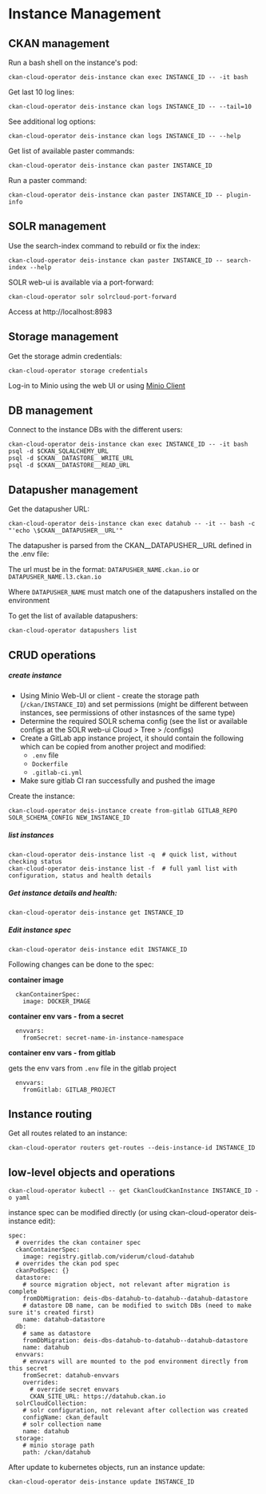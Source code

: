 # Instance Management


## CKAN management

Run a bash shell on the instance's pod:

```
ckan-cloud-operator deis-instance ckan exec INSTANCE_ID -- -it bash
```

Get last 10 log lines:

```
ckan-cloud-operator deis-instance ckan logs INSTANCE_ID -- --tail=10
```

See additional log options:

```
ckan-cloud-operator deis-instance ckan logs INSTANCE_ID -- --help
```

Get list of available paster commands:

```
ckan-cloud-operator deis-instance ckan paster INSTANCE_ID
```

Run a paster command:

```
ckan-cloud-operator deis-instance ckan paster INSTANCE_ID -- plugin-info
```


## SOLR management

Use the search-index command to rebuild or fix the index:

```
ckan-cloud-operator deis-instance ckan paster INSTANCE_ID -- search-index --help
```

SOLR web-ui is available via a port-forward:

```
ckan-cloud-operator solr solrcloud-port-forward
```

Access at http://localhost:8983


## Storage management

Get the storage admin credentials:

```
ckan-cloud-operator storage credentials
```

Log-in to Minio using the web UI or using [Minio Client](https://docs.minio.io/docs/minio-client-quickstart-guide.html)


## DB management

Connect to the instance DBs with the different users:

```
ckan-cloud-operator deis-instance ckan exec INSTANCE_ID -- -it bash
psql -d $CKAN_SQLALCHEMY_URL
psql -d $CKAN__DATASTORE__WRITE_URL
psql -d $CKAN__DATASTORE__READ_URL
```


## Datapusher management

Get the datapusher URL:

```
ckan-cloud-operator deis-instance ckan exec datahub -- -it -- bash -c "'echo \$CKAN__DATAPUSHER__URL'"
```

The datapusher is parsed from the CKAN__DATAPUSHER__URL defined in the .env file:

The url must be in the format: `DATAPUSHER_NAME.ckan.io` or `DATAPUSHER_NAME.l3.ckan.io`

Where `DATAPUSHER_NAME` must match one of the datapushers installed on the environment

To get the list of available datapushers:

```
ckan-cloud-operator datapushers list
```


## CRUD operations

##### create instance

* Using Minio Web-UI or client - create the storage path (`/ckan/INSTANCE_ID`) and set permissions (might be different between instances, see permissions of other instasnces of the same type)
* Determine the required SOLR schema config (see the list or available configs at the SOLR web-ui Cloud > Tree > /configs)
* Create a GitLab app instance project, it should contain the following which can be copied from another project and modified:
  * `.env` file
  * `Dockerfile`
  * `.gitlab-ci.yml`
* Make sure gitlab CI ran successfully and pushed the image

Create the instance:

```
ckan-cloud-operator deis-instance create from-gitlab GITLAB_REPO SOLR_SCHEMA_CONFIG NEW_INSTANCE_ID
```

##### list instances

```
ckan-cloud-operator deis-instance list -q  # quick list, without checking status
ckan-cloud-operator deis-instance list -f  # full yaml list with configuration, status and health details
```

##### Get instance details and health:

```
ckan-cloud-operator deis-instance get INSTANCE_ID
```

##### Edit instance spec

```
ckan-cloud-operator deis-instance edit INSTANCE_ID
```

Following changes can be done to the spec:

**container image**

```
  ckanContainerSpec:
    image: DOCKER_IMAGE
```

**container env vars - from a secret**

```
  envvars:
    fromSecret: secret-name-in-instance-namespace
```

**container env vars - from gitlab**

gets the env vars from `.env` file in the gitlab project

```
  envvars:
    fromGitlab: GITLAB_PROJECT
```


## Instance routing

Get all routes related to an instance:

```
ckan-cloud-operator routers get-routes --deis-instance-id INSTANCE_ID
```


## low-level objects and operations

```
ckan-cloud-operator kubectl -- get CkanCloudCkanInstance INSTANCE_ID -o yaml
```

instance spec can be modified directly (or using ckan-cloud-operator deis-instance edit):

```
spec:
  # overrides the ckan container spec
  ckanContainerSpec:
    image: registry.gitlab.com/viderum/cloud-datahub
  # overrides the ckan pod spec
  ckanPodSpec: {}
  datastore:
    # source migration object, not relevant after migration is complete
    fromDbMigration: deis-dbs-datahub-to-datahub--datahub-datastore
    # datastore DB name, can be modified to switch DBs (need to make sure it's created first)
    name: datahub-datastore
  db:
    # same as datastore
    fromDbMigration: deis-dbs-datahub-to-datahub--datahub-datastore
    name: datahub
  envvars:
    # envvars will are mounted to the pod environment directly from this secret
    fromSecret: datahub-envvars
    overrides:
      # override secret envvars
      CKAN_SITE_URL: https://datahub.ckan.io
  solrCloudCollection:
    # solr configuration, not relevant after collection was created
    configName: ckan_default
    # solr collection name
    name: datahub
  storage:
    # minio storage path
    path: /ckan/datahub
```

After update to kubernetes objects, run an instance update:

```
ckan-cloud-operator deis-instance update INSTANCE_ID
```

